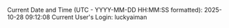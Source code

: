 Current Date and Time (UTC - YYYY-MM-DD HH:MM:SS formatted): 2025-10-28 09:12:08
Current User's Login: luckyaiman

